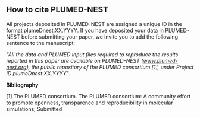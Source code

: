 How to cite PLUMED-NEST
-----------------------------
All projects deposited in PLUMED-NEST are assigned a unique ID in the format plumeDnest:XX.YYYY.
If you have deposited your data in PLUMED-NEST before submitting your paper, we invite you to add the following sentence to the manuscript:

*"All the data and PLUMED input files required to reproduce the results reported in this paper are available on PLUMED-NEST (www.plumed-nest.org), 
the public repository of the PLUMED consortium [1], under Project ID plumeDnest:XX.YYYY"*.

**Bibliography**

[1] The PLUMED consortium.
The PLUMED consortium: A community effort to promote openness, transparence and reproducibility in molecular simulations,
Submitted
